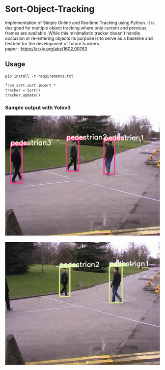 # Sort-Object-Tracking
Implementation of Simple Online and Realtime Tracking using Python. It is designed for multiple object tracking where only current and previous frames are available .While this minimalistic tracker doesn't handle occlusion or re-entering objects its purpose is to serve as a baseline and testbed for the development of future trackers. <br>
paper : https://arxiv.org/abs/1602.00763


## Usage

```
pip install -r requirements.txt
```

```
from sort.sort import *
tracker = Sort()
tracker.update()
```
### Sample output with Yolov3
<img src="https://github.com/arunm8489/Sort-Object-Tracking/blob/main/images/track1.png">
<br>
<br>
<img src = "https://github.com/arunm8489/Sort-Object-Tracking/blob/main/images/track2.png">
